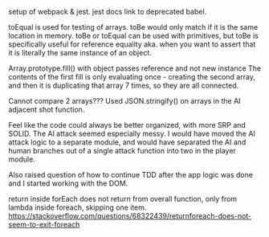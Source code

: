 setup of webpack & jest. jest docs link to deprecated babel.

toEqual is used for testing of arrays. toBe would only match if it is the same location in memory. toBe or toEqual can be used with primitives, but toBe is specifically useful for reference equality aka. when you want to assert that it is literally the same instance of an object.

Array.prototype.fill() with object passes reference and not new instance
The contents of the first fill is only evaluating once - creating the second array, and then it is duplicating that array 7 times, so they are all connected.

Cannot compare 2 arrays??? Used JSON.stringify() on arrays in the AI adjacent shot function.

Feel like the code could always be better organized, with more SRP and SOLID. The AI attack seemed especially messy. I would have moved the AI attack logic to a separate module, and would have separated the AI and human branches out of a single attack function into two in the player module.

Also raised question of how to continue TDD after the app logic was done and I started working with the DOM. 

return inside forEach does not return from overall function, only from lambda inside foreach, skipping one item. https://stackoverflow.com/questions/68322439/returnforeach-does-not-seem-to-exit-foreach


